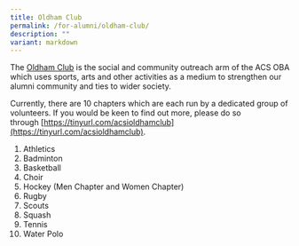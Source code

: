 ```yaml
---
title: Oldham Club
permalink: /for-alumni/oldham-club/
description: ""
variant: markdown
---
```

The [Oldham Club](https://acsoba.org/oldham-club/) is the social and community outreach arm of the ACS OBA which uses sports, arts and other activities as a medium to strengthen our alumni community and ties to wider society.

Currently, there are 10 chapters which are each run by a dedicated group of volunteers. If you would be keen to find out more, please do so through [https://tinyurl.com/acsioldhamclub](https://tinyurl.com/acsioldhamclub).

1.  Athletics
2.  Badminton
3.  Basketball
4.  Choir
5.  Hockey (Men Chapter and Women Chapter)
6.  Rugby
7.  Scouts
8.  Squash
9.  Tennis
10.  Water Polo